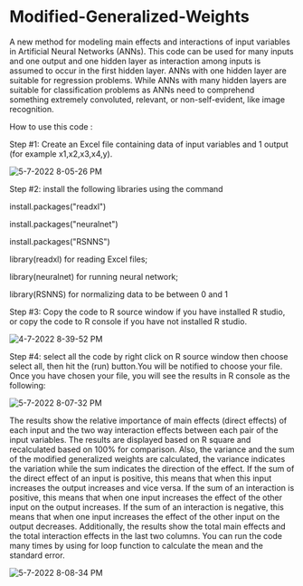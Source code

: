 # Modified-Generalized-Weights
A new method for modeling main effects and interactions of input variables in Artificial Neural Networks (ANNs).
This code can be used for many inputs and one output and one hidden layer as interaction among inputs is assumed to occur in the first hidden layer. ANNs with one hidden layer are suitable for regression problems. While ANNs with many hidden layers are suitable for classification problems as ANNs need to comprehend something extremely convoluted, relevant, or non-self-evident, like image recognition.
 
How to use this code :

Step #1: Create an Excel file containing data of input variables and 1 output (for example x1,x2,x3,x4,y).

![5-7-2022 8-05-26 PM](https://user-images.githubusercontent.com/95976623/167266623-450e0b8c-4f4a-4c1d-b5c1-87e9bda65bae.jpg)


Step #2: install the following libraries using the command 

install.packages("readxl")

install.packages("neuralnet")

install.packages("RSNNS") 

library(readxl) for reading Excel files;

library(neuralnet) for running neural network;

library(RSNNS) for normalizing data to be between 0 and 1

Step #3: Copy the code to R source window if you have installed R studio, or copy the code to R console if you have not installed R studio.

![4-7-2022 8-39-52 PM](https://user-images.githubusercontent.com/95976623/162273927-fdd4cea0-6958-4ec1-a5b8-dafd7514ee33.jpg)


Step #4: select all the code by right click  on R source window then choose select all, then hit the (run) button.You will be notified to choose your file. Once you have chosen your file, you will see the results in R console as the following:

![5-7-2022 8-07-32 PM](https://user-images.githubusercontent.com/95976623/167266651-dbe85500-dfa8-4c6f-b30b-1c7274a81d7e.jpg)


The results show the relative importance of main effects (direct effects) of each input and the two way interaction effects between each pair of the input variables. The results are displayed based on R square and recalculated based on 100% for comparison. Also, the variance and the sum of the modified generalized weights are calculated, the variance indicates the variation while the sum indicates the direction of the effect. If the sum of the direct effect of an input is positive, this means that when this input increases the output increases and vice versa. If the sum of an interaction is positive, this means that when one input increases the effect of the other input on the output increases. If the sum of an interaction is negative, this means that when one input increases the effect of the other input on the output decreases. Additionally, the results show the total main effects and the total interaction effects in the last two columns. You can run the code many times by using for loop function to calculate the mean and the standard error.

![5-7-2022 8-08-34 PM](https://user-images.githubusercontent.com/95976623/167266661-cb16ded5-413e-4be1-bed7-ff0e4a96ac67.jpg)



